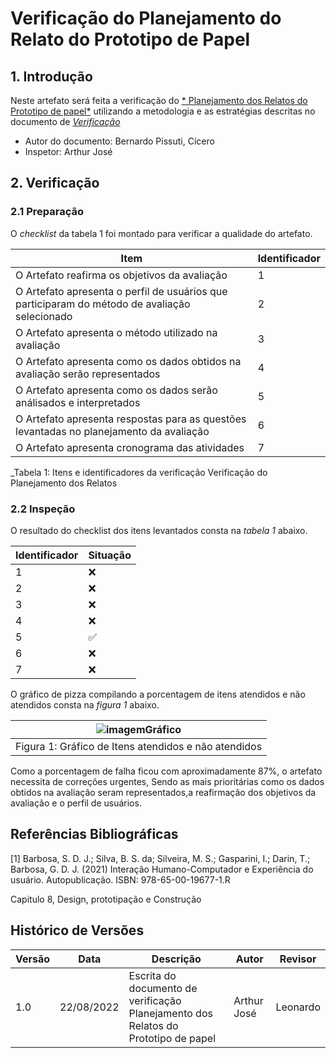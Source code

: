 # Verificação do Planejamento do Relato do Prototipo de Papel

## 1. Introdução

Neste artefato será feita a verificação do
[* Planejamento dos Relatos do Prototipo de papel*](/nivel1/planejamento_relato_prototipo_de_papel.md) utilizando a metodologia e as estratégias descritas no documento
de [*Verificação*](../verif_principal.md)

- Autor do documento: Bernardo Pissuti, Cícero
- Inspetor: Arthur José

## 2. Verificação

### 2.1 Preparação

O *checklist* da tabela 1 foi montado para verificar a qualidade do artefato.

| Item                                                                                          | Identificador |
|-----------------------------------------------------------------------------------------------|---------------|
| O Artefato reafirma os objetivos da avaliação                                                 | 1             |
| O Artefato apresenta o perfil de usuários que participaram do método de avaliação selecionado | 2             |
| O Artefato apresenta o método utilizado na avaliação                                          | 3             |
| O Artefato apresenta como os dados obtidos na avaliação serão representados                   | 4             |
| O Artefato apresenta como os dados serão análisados e interpretados                           | 5             |
| O Artefato apresenta respostas para as questões levantadas no planejamento da avaliação       | 6             |
| O Artefato apresenta cronograma das atividades                                                | 7             |
_Tabela 1: Itens e identificadores da verificação Verificação do Planejamento dos Relatos

### 2.2 Inspeção

O resultado do checklist dos itens levantados consta na _tabela 1_ abaixo.

| Identificador | Situação |
|---------------|----------|
| 1             | ❌        |
| 2             | ❌        |
| 3             | ❌        |
| 4             | ❌        |
| 5             | ✅        |
| 6             | ❌        |
| 7             | ❌        |


O gráfico de pizza compilando a porcentagem de itens atendidos e não atendidos consta na _figura 1_ abaixo.

| ![imagemGráfico](https://user-images.githubusercontent.com/60429513/186038575-7770aa81-9df0-4a46-a940-8229a18923d8.png) |
|---------------------------------------------------------|
| Figura 1: Gráfico de Itens atendidos e não atendidos    |

Como a porcentagem de falha ficou com aproximadamente 87%, o artefato necessita de correções urgentes, Sendo as mais prioritárias como os dados obtidos na avaliação seram representados,a reafirmação dos objetivos da avaliação e o perfil de usuários.

## Referências Bibliográficas

[1] Barbosa, S. D. J.; Silva, B. S. da; Silveira, M. S.; Gasparini, I.; Darin, T.; Barbosa, G. D. J. (2021)
Interação Humano-Computador e Experiência do usuário. Autopublicação. ISBN: 978-65-00-19677-1.R

Capitulo 8, Design, prototipação e Construção

## Histórico de Versões

| Versão  | Data       | Descrição                                                                          | Autor       | Revisor  |
|---------|------------|------------------------------------------------------------------------------------|-------------|----------|
| 1.0     | 22/08/2022 | Escrita do documento de verificação Planejamento dos Relatos do Prototipo de papel | Arthur José | Leonardo |
